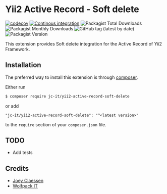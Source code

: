 # Yii2 Active Record - Soft delete

[![codecov](https://codecov.io/gh/jc-it/yii2-active-record-soft-delete/branch/master/graph/badge.svg)](https://codecov.io/gh/jc-it/yii2-active-record-soft-delete)
[![Continous integration](https://github.com/jc-it/yii2-active-record-soft-delete/actions/workflows/ci.yaml/badge.svg)](https://github.com/jc-it/yii2-active-record-soft-delete/actions/workflows/ci.yaml)
![Packagist Total Downloads](https://img.shields.io/packagist/dt/jc-it/yii2-active-record-soft-delete)
![Packagist Monthly Downloads](https://img.shields.io/packagist/dm/jc-it/yii2-active-record-soft-delete)
![GitHub tag (latest by date)](https://img.shields.io/github/v/tag/jc-it/yii2-active-record-soft-delete)
![Packagist Version](https://img.shields.io/packagist/v/jc-it/yii2-active-record-soft-delete)

This extension provides Soft delete integration for the Active Record of Yii2 Framework.

## Installation

The preferred way to install this extension is through [composer](http://getcomposer.org/download/).

Either run

```bash
$ composer require jc-it/yii2-active-record-soft-delete
```

or add

```
"jc-it/yii2-active-record-soft-delete": "^<latest version>"
```

to the `require` section of your `composer.json` file.

## TODO
- Add tests

## Credits
- [Joey Claessen](https://github.com/joester89)
- [Wolfpack IT](https://github.com/wolfpack-it/yii2-active-record-soft-delete)
